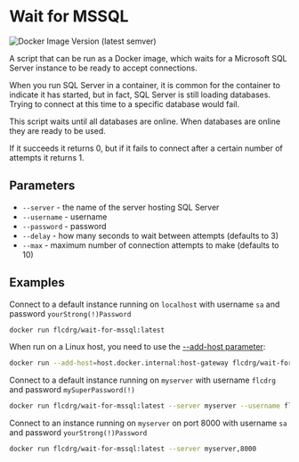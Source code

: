 # Wait for MSSQL

![Docker Image Version (latest semver)](https://img.shields.io/docker/v/flcdrg/wait-for-mssql)

A script that can be run as a Docker image, which waits for a Microsoft SQL Server instance to be ready to accept connections.

When you run SQL Server in a container, it is common for the container to indicate it has started, but in fact, SQL Server is still loading databases. Trying to connect at this time to a specific database would fail.

This script waits until all databases are online. When databases are online they are ready to be used.

If it succeeds it returns 0, but if it fails to connect after a certain number of attempts it returns 1.

## Parameters

- `--server` - the name of the server hosting SQL Server
- `--username` - username
- `--password` - password
- `--delay` - how many seconds to wait between attempts (defaults to 3)
- `--max` - maximum number of connection attempts to make (defaults to 10)

## Examples

Connect to a default instance running on `localhost` with username `sa` and password `yourStrong(!)Password`

```bash
docker run flcdrg/wait-for-mssql:latest
```

When run on a Linux host, you need to use the [--add-host parameter](https://docs.docker.com/reference/cli/docker/container/run/#add-host):

```bash
docker run --add-host=host.docker.internal:host-gateway flcdrg/wait-for-mssql:latest
```

Connect to a default instance running on `myserver` with username `flcdrg` and password `mySuperPassword(!)`

```bash
docker run flcdrg/wait-for-mssql:latest --server myserver --username flcdrg --password mySuperPassword(!)
```

Connect to an instance running on `myserver` on port 8000 with username `sa` and password `yourStrong(!)Password`

```bash
docker run flcdrg/wait-for-mssql:latest --server myserver,8000
```
